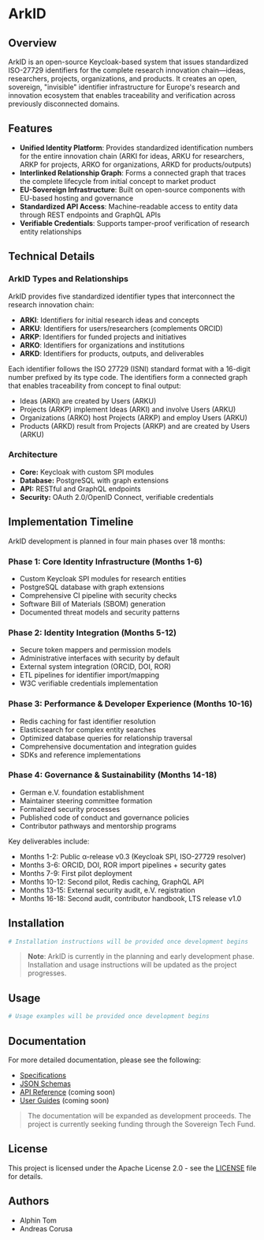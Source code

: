 # ArkID

## Overview
ArkID is an open-source Keycloak-based system that issues standardized ISO-27729 identifiers for the complete research innovation chain—ideas, researchers, projects, organizations, and products. It creates an open, sovereign, "invisible" identifier infrastructure for Europe's research and innovation ecosystem that enables traceability and verification across previously disconnected domains.

## Features
- **Unified Identity Platform**: Provides standardized identification numbers for the entire innovation chain (ARKI for ideas, ARKU for researchers, ARKP for projects, ARKO for organizations, ARKD for products/outputs)
- **Interlinked Relationship Graph**: Forms a connected graph that traces the complete lifecycle from initial concept to market product
- **EU-Sovereign Infrastructure**: Built on open-source components with EU-based hosting and governance
- **Standardized API Access**: Machine-readable access to entity data through REST endpoints and GraphQL APIs
- **Verifiable Credentials**: Supports tamper-proof verification of research entity relationships

## Technical Details

### ArkID Types and Relationships
ArkID provides five standardized identifier types that interconnect the research innovation chain:

- **ARKI**: Identifiers for initial research ideas and concepts
- **ARKU**: Identifiers for users/researchers (complements ORCID)
- **ARKP**: Identifiers for funded projects and initiatives
- **ARKO**: Identifiers for organizations and institutions
- **ARKD**: Identifiers for products, outputs, and deliverables

Each identifier follows the ISO 27729 (ISNI) standard format with a 16-digit number prefixed by its type code. The identifiers form a connected graph that enables traceability from concept to final output:

- Ideas (ARKI) are created by Users (ARKU)
- Projects (ARKP) implement Ideas (ARKI) and involve Users (ARKU)
- Organizations (ARKO) host Projects (ARKP) and employ Users (ARKU)
- Products (ARKD) result from Projects (ARKP) and are created by Users (ARKU)

### Architecture
- **Core:** Keycloak with custom SPI modules
- **Database:** PostgreSQL with graph extensions
- **API:** RESTful and GraphQL endpoints
- **Security:** OAuth 2.0/OpenID Connect, verifiable credentials

## Implementation Timeline

ArkID development is planned in four main phases over 18 months:

### Phase 1: Core Identity Infrastructure (Months 1-6)
- Custom Keycloak SPI modules for research entities
- PostgreSQL database with graph extensions
- Comprehensive CI pipeline with security checks
- Software Bill of Materials (SBOM) generation
- Documented threat models and security patterns

### Phase 2: Identity Integration (Months 5-12)
- Secure token mappers and permission models
- Administrative interfaces with security by default
- External system integration (ORCID, DOI, ROR)
- ETL pipelines for identifier import/mapping
- W3C verifiable credentials implementation

### Phase 3: Performance & Developer Experience (Months 10-16)
- Redis caching for fast identifier resolution
- Elasticsearch for complex entity searches
- Optimized database queries for relationship traversal
- Comprehensive documentation and integration guides
- SDKs and reference implementations

### Phase 4: Governance & Sustainability (Months 14-18)
- German e.V. foundation establishment
- Maintainer steering committee formation
- Formalized security processes
- Published code of conduct and governance policies
- Contributor pathways and mentorship programs

Key deliverables include:
- Months 1-2: Public α-release v0.3 (Keycloak SPI, ISO-27729 resolver)
- Months 3-6: ORCID, DOI, ROR import pipelines + security gates
- Months 7-9: First pilot deployment
- Months 10-12: Second pilot, Redis caching, GraphQL API
- Months 13-15: External security audit, e.V. registration
- Months 16-18: Second audit, contributor handbook, LTS release v1.0

## Installation
```bash
# Installation instructions will be provided once development begins
```

> **Note**: ArkID is currently in the planning and early development phase. Installation and usage instructions will be updated as the project progresses.

## Usage
```bash
# Usage examples will be provided once development begins
```

## Documentation
For more detailed documentation, please see the following:

- [Specifications](./docs/specifications)
- [JSON Schemas](./docs/schemas)
- [API Reference](./docs/api) (coming soon)
- [User Guides](./docs/guides) (coming soon)

> The documentation will be expanded as development proceeds. The project is currently seeking funding through the Sovereign Tech Fund.

## License
This project is licensed under the Apache License 2.0 - see the [LICENSE](LICENSE) file for details.

## Authors
- Alphin Tom
- Andreas Corusa 